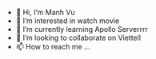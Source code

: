 - 👋 Hi, I’m Manh Vu
- 👀 I’m interested in watch movie
- 🌱 I’m currently learning Apollo Serverrrr
- 💞️ I’m looking to collaborate on Viettell
- 📫 How to reach me ...

<!---
manhgithub2002/manhgithub2002 is a ✨ special ✨ repository because its `README.md` (this file) appears on your GitHub profile.
You can click the Preview link to take a look at your changes.
--->
